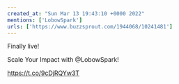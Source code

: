 ```yaml
---
created_at: "Sun Mar 13 19:43:10 +0000 2022"
mentions: ['LobowSpark']
urls: ['https://www.buzzsprout.com/1944068/10241481']
---
```


Finally live!

Scale Your Impact with @LobowSpark!

https://t.co/9cDjRQYw3T